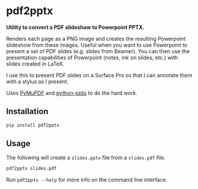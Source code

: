 # pdf2pptx

**Utility to convert a PDF slideshow to Powerpoint PPTX.**

Renders each page as a PNG image and creates the resulting Powerpoint 
slideshow from these images. Useful when you want to use Powerpoint 
to present a set of PDF slides (e.g. slides from Beamer). You can then
use the presentation capabilities of Powerpoint (notes, ink on slides,
etc.) with slides created in LaTeX.

I use this to present PDF slides on a Surface Pro so that I can annotate
them with a stylus as I present.

Uses [PyMuPDF](https://github.com/pymupdf/PyMuPDF) and 
[python-pptx](https://github.com/scanny/python-pptx) to do the hard work.

## Installation

```bash
pip install pdf2pptx
```

## Usage

The following will create a `slides.pptx` file from a `slides.pdf` file.

```bash
pdf2pptx slides.pdf
```

Run `pdf2pptx --help` for more info on the command line interface.


